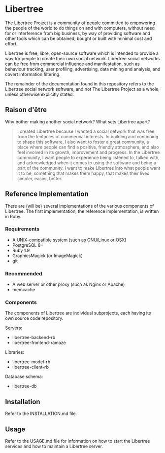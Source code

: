 # Libertree

The Libertree Project is a community of people committed to empowering the
people of the world to do things on and with computers, without need for or
interference from big business, by way of providing software and other tools
which can be obtained, bought or built with minimal cost and effort.

Libertree is free, libre, open-source software which is intended to provide a
way for people to create their own social network.  Libertree social networks
can be free from commercial influence and manifestation, such as behaviour
tracking, user profiling, advertising, data mining and analysis, and covert
information filtering.

The remainder of the documentation found in this repository refers to the
Libertree social network software, and not The Libertree Project as a whole,
unless otherwise explicitly stated.

## Raison d'être

Why bother making another social network?  What sets Libertree apart?

> I created Libertree because I wanted a social network that was free from the
tentacles of commercial interests.  In building and continuing to shape this
software, I also want to foster a great community, a place where people can
find a positive, friendly atmosphere, and also feel involved in its growth,
improvement and progress.  In the Libertree community, I want people to
experience being listened to, talked with, and acknowledged when it comes to
using the software and being a part of the community.  I want to make Libertree
into what people want it to be, something that makes them happy, that makes
their lives simpler, easier, better.

## Reference Implementation

There are (will be) several implementations of the various components of
Libertree.  The first implementation, the reference implementation, is
written in Ruby.

### Requirements

* A UNIX-compatible system (such as GNU/Linux or OSX)
* PostgreSQL 8+
* Ruby 1.9
* GraphicsMagick (or ImageMagick)
* git

### Recommended

* A web server or other proxy (such as Nginx or Apache)
* memcache

### Components

The components of Libertree are individual subprojects, each having its own
source code repository.

Servers:

* libertree-backend-rb
* libertree-frontend-ramaze

Libraries:

* libertree-model-rb
* libertree-client-rb

Database schema:

* libertree-db

## Installation

Refer to the INSTALLATION.md file.

## Usage

Refer to the USAGE.md file for information on how to start the Libertree
services and how to maintain a Libertree server.
